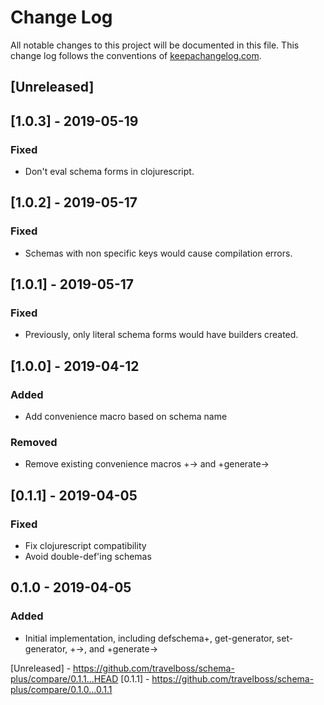# Change Log
All notable changes to this project will be documented in this file. This change log follows the conventions of [keepachangelog.com](http://keepachangelog.com/).

## [Unreleased]

## [1.0.3] - 2019-05-19
### Fixed
- Don't eval schema forms in clojurescript.

## [1.0.2] - 2019-05-17
### Fixed
- Schemas with non specific keys would cause compilation errors.

## [1.0.1] - 2019-05-17
### Fixed
- Previously, only literal schema forms would have builders created.

## [1.0.0] - 2019-04-12
### Added
- Add convenience macro based on schema name
### Removed
- Remove existing convenience macros +-> and +generate->

## [0.1.1] - 2019-04-05
### Fixed
- Fix clojurescript compatibility
- Avoid double-def'ing schemas

## 0.1.0 - 2019-04-05
### Added
- Initial implementation, including defschema+, get-generator, set-generator, +->, and +generate->

[Unreleased] - https://github.com/travelboss/schema-plus/compare/0.1.1...HEAD
[0.1.1] - https://github.com/travelboss/schema-plus/compare/0.1.0...0.1.1
